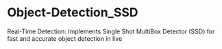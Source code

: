 # Object-Detection_SSD
Real-Time Detection: Implements Single Shot MultiBox Detector (SSD)  for fast and accurate object detection in live
